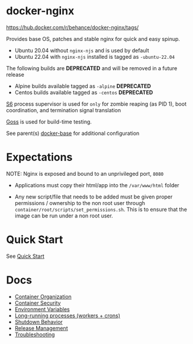 # docker-nginx

https://hub.docker.com/r/behance/docker-nginx/tags/

Provides base OS, patches and stable nginx for quick and easy spinup.

- Ubuntu 20.04 without `nginx-njs` and is used by default
- Ubuntu 22.04 with `nginx-njs` installed is tagged as `-ubuntu-22.04`

The following builds are **DEPRECATED** and will be removed in a future release

- Alpine builds available tagged as `-alpine` **DEPRECATED**
- Centos builds available tagged as `-centos` **DEPRECATED**

[S6](https://github.com/just-containers/s6-overlay) process supervisor is used
for `only` for zombie reaping (as PID 1), boot coordination, and termination
signal translation

[Goss](https://github.com/aelsabbahy/goss) is used for build-time testing.

See parent(s) [docker-base](https://github.com/behance/docker-base) for
additional configuration

# Expectations

NOTE: Nginx is exposed and bound to an unprivileged port, `8080`

* Applications must copy their html/app into the `/var/www/html` folder

* Any new script/file that needs to be added must be given proper permissions /
ownership to the non root user through `container/root/scripts/set_permissions.sh`.
This is to ensure that the image can be run under a non root user.

# Quick Start

See [Quick Start](docs/quick_start.md)

# Docs

* [Container Organization](docs/container_organization.md)
* [Container Security](docs/container_security.md)
* [Environment Variables](docs/env_vars.md)
* [Long-running processes (workers + crons)](docs/long_running.md)
* [Shutdown Behavior](docs/shutdown_behavior.md)
* [Release Management](docs/release_management.md)
* [Troubleshooting](docs/troubleshooting.md)

